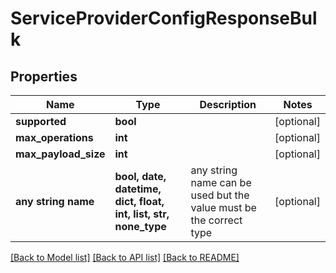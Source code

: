 # ServiceProviderConfigResponseBulk


## Properties
Name | Type | Description | Notes
------------ | ------------- | ------------- | -------------
**supported** | **bool** |  | [optional] 
**max_operations** | **int** |  | [optional] 
**max_payload_size** | **int** |  | [optional] 
**any string name** | **bool, date, datetime, dict, float, int, list, str, none_type** | any string name can be used but the value must be the correct type | [optional]

[[Back to Model list]](../README.md#documentation-for-models) [[Back to API list]](../README.md#documentation-for-api-endpoints) [[Back to README]](../README.md)


